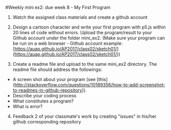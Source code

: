 #Weekly mini ex2: due week 8 - My First Program

1) Watch the assigned class materials and create a github account

2) Design a cartoon character and write your first program with p5.js within 20 lines of code without errors. Upload the program/result to your Github account under the folder mini_ex2. (Make sure your program can be run on a web browser - Github account example: [https://auap.github.io/AP2017/class02/sketch01/] (https://auap.github.io/AP2017/class02/sketch01/))

3) Create a readme file and upload to the same mini_ex2 directory. The readme file should address the followings:
  
  - A screen shot about your program (see [this] (http://stackoverflow.com/questions/10189356/how-to-add-screenshot-to-readmes-in-github-repository)).
  - Describe your coding process 
  - What constitutes a program?
  - What is error?
  
4) Feedback 2 of your classmate's work by creating "issues" in his/her github corresponding repository 
